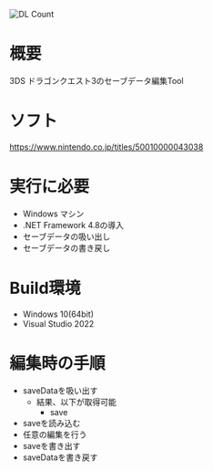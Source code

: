 ![DL Count](https://img.shields.io/github/downloads/turtle-insect/DQ3/total.svg)

# 概要
3DS ドラゴンクエスト3のセーブデータ編集Tool

# ソフト
https://www.nintendo.co.jp/titles/50010000043038

# 実行に必要
* Windows マシン
* .NET Framework 4.8の導入
* セーブデータの吸い出し
* セーブデータの書き戻し

# Build環境
* Windows 10(64bit)
* Visual Studio 2022

# 編集時の手順
* saveDataを吸い出す
   * 結果、以下が取得可能
      * save
* saveを読み込む
* 任意の編集を行う
* saveを書き出す
* saveDataを書き戻す

